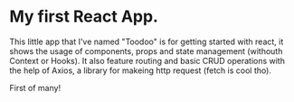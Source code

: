 # My first React App.

This little app that I've named "Toodoo" is for getting started with react, it shows the usage of components, props and state management (withouth Context or Hooks). It also feature routing and basic CRUD operations with the help of Axios, a library for makeing http request (fetch is cool tho).

First of many!
